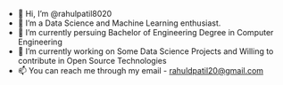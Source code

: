 - 👋 Hi, I’m @rahulpatil8020
- 👀 I’m a Data Science and Machine Learning enthusiast.
- 🌱 I’m currently persuing Bachelor of Engineering Degree in Computer Engineering
- 💞️ I’m currently working on Some Data Science Projects and Willing to contribute in Open Source Technologies
- 📫 You can reach me through my email - rahuldpatil20@gmail.com

<!---
rahulpatil8020/rahulpatil8020 is a ✨ special ✨ repository because its `README.md` (this file) appears on your GitHub profile.
You can click the Preview link to take a look at your changes.
--->
